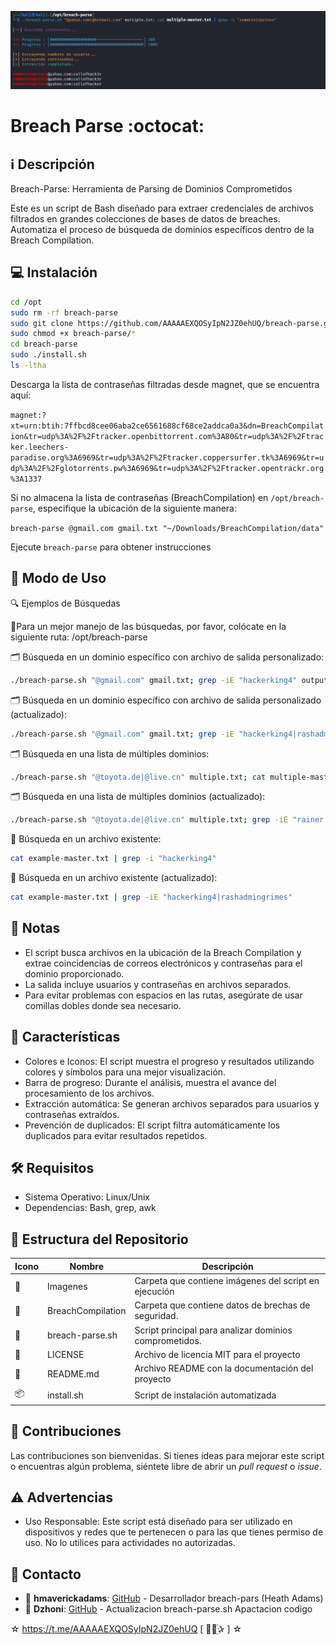 ﻿![logo](https://github.com/AAAAAEXQOSyIpN2JZ0ehUQ/breach-parse/blob/master/Imagenes/breach-parse.png)

# Breach Parse :octocat:

## :information_source: Descripción
Breach-Parse: Herramienta de Parsing de Dominios Comprometidos

Este es un script de Bash diseñado para extraer credenciales de archivos filtrados en grandes colecciones de bases de datos de breaches. Automatiza el proceso de búsqueda de dominios específicos dentro de la Breach Compilation.

## :computer: Instalación
```bash
cd /opt
sudo rm -rf breach-parse
sudo git clone https://github.com/AAAAAEXQOSyIpN2JZ0ehUQ/breach-parse.git
sudo chmod +x breach-parse/*
cd breach-parse
sudo ./install.sh
ls -ltha
```

Descarga la lista de contraseñas filtradas desde magnet, que se encuentra aquí:

`magnet:?xt=urn:btih:7ffbcd8cee06aba2ce6561688cf68ce2addca0a3&dn=BreachCompilation&tr=udp%3A%2F%2Ftracker.openbittorrent.com%3A80&tr=udp%3A%2F%2Ftracker.leechers-paradise.org%3A6969&tr=udp%3A%2F%2Ftracker.coppersurfer.tk%3A6969&tr=udp%3A%2F%2Fglotorrents.pw%3A6969&tr=udp%3A%2F%2Ftracker.opentrackr.org%3A1337`

Si no almacena la lista de contraseñas (BreachCompilation) en `/opt/breach-parse`, especifique la ubicación de la siguiente manera:

`breach-parse @gmail.com gmail.txt "~/Downloads/BreachCompilation/data"`

Ejecute `breach-parse` para obtener instrucciones
## :rocket: Modo de Uso

🔍 Ejemplos de Búsquedas

:memo:Para un mejor manejo de las búsquedas, por favor, colócate en la siguiente ruta: /opt/breach-parse

🗂️ Búsqueda en un dominio específico con archivo de salida personalizado:
```bash
./breach-parse.sh "@gmail.com" gmail.txt; grep -iE "hackerking4" output/gmail-master.txt
```

🗂️ Búsqueda en un dominio específico con archivo de salida personalizado (actualizado):
```bash
./breach-parse.sh "@gmail.com" gmail.txt; grep -iE "hackerking4|rashadmingrimes" output/gmail-master.txt
```

🗂️ Búsqueda en una lista de múltiples dominios:
```bash
./breach-parse.sh "@toyota.de|@live.cn" multiple.txt; cat multiple-master.txt | grep -i "rainer.luecke"
```

🗂️ Búsqueda en una lista de múltiples dominios (actualizado):
```bash
./breach-parse.sh "@toyota.de|@live.cn" multiple.txt; grep -iE "rainer.luecke|Harry2990" output/multiple-master.txt
```

📄 Búsqueda en un archivo existente:
```bash
cat example-master.txt | grep -i "hackerking4"
```

📄 Búsqueda en un archivo existente (actualizado):
```bash
cat example-master.txt | grep -iE "hackerking4|rashadmingrimes"
```

## :bookmark_tabs: Notas

- El script busca archivos en la ubicación de la Breach Compilation y extrae coincidencias de correos electrónicos y contraseñas para el dominio proporcionado.
- La salida incluye usuarios y contraseñas en archivos separados.
- Para evitar problemas con espacios en las rutas, asegúrate de usar comillas dobles donde sea necesario.

## :star2: Características 

- Colores e Iconos: El script muestra el progreso y resultados utilizando colores y símbolos para una mejor visualización.
- Barra de progreso: Durante el análisis, muestra el avance del procesamiento de los archivos.
- Extracción automática: Se generan archivos separados para usuarios y contraseñas extraídos.
- Prevención de duplicados: El script filtra automáticamente los duplicados para evitar resultados repetidos.

## :hammer_and_wrench: Requisitos 

- Sistema Operativo: Linux/Unix
- Dependencias: Bash, grep, awk

## :open_file_folder: Estructura del Repositorio

| Icono            | Nombre              | Descripción                                      |
|------------------|---------------------|--------------------------------------------------|
| :file_folder:    | Imagenes            | Carpeta que contiene imágenes del script en ejecución |
| :page_facing_up: | BreachCompilation   | Carpeta que contiene datos de brechas de seguridad. |
| :page_facing_up: | breach-parse.sh     | Script principal para analizar dominios comprometidos. |
| :page_facing_up: | LICENSE             | Archivo de licencia MIT para el proyecto         |
| :book:           | README.md           | Archivo README con la documentación del proyecto |
| :package:        | install.sh          | Script de instalación automatizada               |

## :star2: Contribuciones

Las contribuciones son bienvenidas. Si tienes ideas para mejorar este script o encuentras algún problema, siéntete libre de abrir un *pull request* o *issue*.

## :warning: Advertencias

- Uso Responsable: Este script está diseñado para ser utilizado en dispositivos y redes que te pertenecen o para las que tienes permiso de uso. No lo utilices para actividades no autorizadas.

## :email: Contacto 
* :busts_in_silhouette: **hmaverickadams**: [GitHub](https://github.com/hmaverickadams/breach-parse) - Desarrollador breach-pars (Heath Adams) 
* :busts_in_silhouette: **Dzhoni**: [GitHub](https://github.com/AAAAAEXQOSyIpN2JZ0ehUQ/breach-parse) - Actualizacion breach-parse.sh Apactacion codigo  

☆ https://t.me/AAAAAEXQOSyIpN2JZ0ehUQ [  ⃘⃤꙰✰ ] ☆
